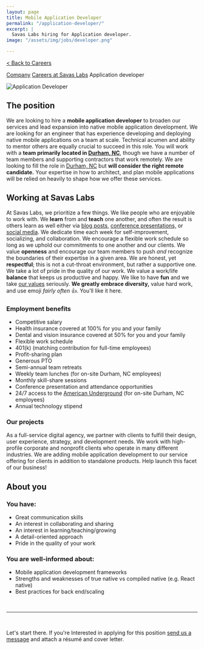 ```yaml
---
layout: page
title: Mobile Application Developer
permalink: "/application-developer/"
excerpt: |
  Savas Labs hiring for Application developer.
image: "/assets/img/jobs/developer.png"

---
```


<p class="breadcrumbs hide-for-medium hide-for-large">
    <a href="/careers">< Back to Careers</a>
</p>
<p class="breadcrumbs hide-for-small">
    <a href="/company">Company</a><i class="fa fa-caret-right"></i>
    <a href="/careers">Careers at Savas Labs</a><i class="fa fa-caret-right"></i>
    Application developer
</p>

<div class="icon--job">
    <img src="/assets/img/jobs/developer.svg" alt="Application Developer">
</div>

## The position

We are looking to hire a **mobile application developer** to broaden our services and lead expansion into native mobile application development. We are looking for an engineer that has experience developing and deploying native mobile applications on a team at scale. Technical acumen and ability to mentor others are equally crucial to succeed in this role. You will work with a **team primarily located in [Durham, NC](/durham)**, though we have a number of team members and supporting contractors that work remotely. We are looking to fill the role in [Durham, NC](/durham) but **will consider the right remote candidate.** Your expertise in how to architect, and plan mobile applications will be relied on heavily to shape how we offer these services.

## Working at Savas Labs

At Savas Labs, we prioritize a few things. We like people who are enjoyable to work with. We **learn** from and **teach** one another, and often the result is others learn as well either via [blog posts](/blog),
 [conference presentations,](/results/open-source/#presentations) or [social media](https://twitter.com/savaslabs). We dedicate time each week for self-improvement, socializing, and collaboration. We encourage a flexible work schedule so long as we uphold our commitments to one another and our clients. We value **openness** and encourage our team members to push _and_ recognize the boundaries of their expertise in a given area. We are honest, yet **respectful**; this is not a cut-throat environment, but rather a supportive one. We take a lot of pride in the quality of our work. We value a work/life **balance** that keeps us productive and happy. We like to have **fun** and we take [our values](/company/mission-and-values/) seriously. **We greatly embrace diversity,** value hard work, and use emoji _fairly often_ :+1:. You'll like it here.

### Employment benefits

+ Competitive salary
+ Health insurance covered at 100% for you and your family
+ Dental and vision insurance covered at 50% for you and your family
+ Flexible work schedule
+ 401(k) (matching contribution for full-time employees)
+ Profit-sharing plan
+ Generous PTO
+ Semi-annual team retreats
+ Weekly team lunches (for on-site Durham, NC employees)
+ Monthly skill-share sessions
+ Conference presentation and attendance opportunities
+ 24/7 access to the [American Underground](http://americanunderground.com/) (for on-site Durham, NC employees)
+ Annual technology stipend

### Our projects

As a full-service digital agency, we partner with clients to fulfill their design, user experience, strategy, and development needs. We work with high-profile corporate and nonprofit clients who operate in many different industries. We are adding mobile application development to our service offering for clients in addition to standalone products. Help launch this facet of our business!

## About you

### You have:

+ Great communication skills
+ An interest in collaborating and sharing
+ An interest in learning/teaching/growing
+ A detail-oriented approach
+ Pride in the quality of your work

### You are well-informed about:

+ Mobile application development frameworks
+ Strengths and weaknesses of true native vs compiled native (e.g. React native)
+ Best practices for back end/scaling

<br>

---

<br>

Let's start there.
If you're Interested in applying for this position
<a href="mailto:careers@savaslabs.com">send us a message</a> and attach a résumé and cover letter.
